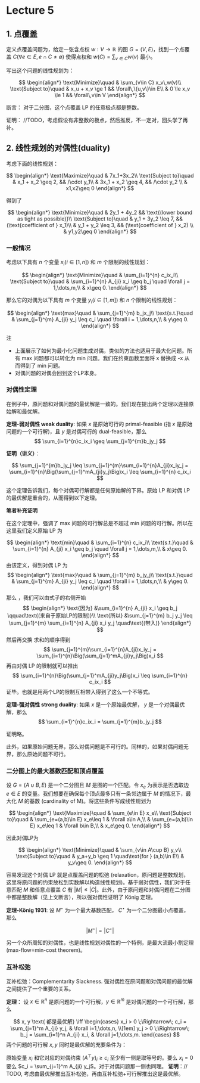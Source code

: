 # Lecture 5

## 1. 点覆盖

定义点覆盖问题为，给定一张含点权 $w: V\to \mathbb{R}$ 的图 $G=(V,E)$，找到一个点覆盖 $C (\forall e\in E, e\cap C\neq \emptyset)$ 使得点权和 $w(C)=\sum_{v\in C} w(v)$ 最小。

写出这个问题的线性规划为：

$$
\begin{align*}
\text{Minimize}\quad & \sum_{v\in C} x_v\,w(v)\\
\text{Subject to}\quad
& x_u + x_v \ge 1  && \forall\,\{u,v\}\in E\\
& 0 \le x_v \le 1  && \forall\,v\in V
\end{align*}
$$

断言：
对于二分图，这个点覆盖 LP 的任意极点都是整数。

证明：
//TODO，考虑假设有非整数的极点，然后推反，不一定对，回头学了再补。

## 2. 线性规划的对偶性(duality)

考虑下面的线性规划：

$$
\begin{align*}
\text{Maximize}\quad & 7x_1+3x_2\\
\text{Subject to}\quad
& x_1 + x_2 \geq 2,  && /\cdot y_1\\
& 3x_1 + x_2 \geq 4,  && /\cdot y_2 \\
& x1,x2\geq 0
\end{align*}
$$

得到了

$$
\begin{align*}
\text{Minimize}\quad & 2y_1 + 4y_2 && \text{(lower bound as tight as possible)}\\
\text{Subject to}\quad
& y_1 + 3y_2 \leq 7,  && (\text{coefficient of } x_1)\\
& y_1 + y_2 \leq 3,  && (\text{coefficient of } x_2) \\
& y1,y2\geq 0
\end{align*}
$$

### 一般情况

考虑以下具有 $n$ 个变量 $x_i(i\in[1,n])$ 和 $m$ 个限制的线性规划：

$$
\begin{align*}
\text{Minimize}\quad & \sum_{i=1}^{n} c_ix_i\\
\text{Subject to}\quad
& \sum_{i=1}^{n} A_{ji} x_i \geq b_j \quad \forall j = 1,\dots,m,\\
& x\geq 0.
\end{align*}
$$

那么它的对偶为以下具有 $m$ 个变量 $y_i(i\in[1,m])$ 和 $n$ 个限制的线性规划：

$$
\begin{align*}
\text{max}\quad & \sum_{j=1}^{m} b_jx_j\\
\text{s.t.}\quad
& \sum_{j=1}^{m} A_{ji} y_j \leq c_i \quad \forall i = 1,\dots,n,\\
& y\geq 0.
\end{align*}
$$

注
- 上面展示了如何为最小化问题生成对偶，类似的方法也适用于最大化问题。所有 max 问题都可以转化为 min 问题。我们在约束函数里面将 x 替换成 -x 从而得到了 min 问题。
- 对偶问题的对偶会回到这个LP本身。

### 对偶性定理
在例子中，原问题和对偶问题的最优解是一致的。我们现在提出两个定理以连接原始解和最优解。

**定理-弱对偶性 weak duality**:
如果 $x$ 是原始可行的 primal-feasible (指 $x$ 是原始问题的一个可行解)，且 $y$ 是对偶可行的 dual-feasible，那么
$$
\sum_{i=1}^{n}c_ix_i \geq \sum_{j=1}^{m}b_jy_j
$$

**证明（讲义）**： 

$$
\sum_{j=1}^{m}b_jy_j \leq \sum_{j=1}^{m}\sum_{i=1}^{n}A_{ji}x_iy_j = \sum_{i=1}^{n}\Big(\sum_{j=1}^mA_{ji}y_j\Big)x_i \leq \sum_{i=1}^{n} c_ix_i
$$

这个定理告诉我们，每个对偶可行解都是任何原始解的下界。原始 LP 和对偶 LP 的最优解是重合的，从而得到以下定理。

**笔者补充证明**

在这个定理中，强调了 max 问题的可行解总是不超过 min 问题的可行解。所以在这里我们定义原始 LP 为

$$
\begin{align*}
\text{min}\quad & \sum_{i=1}^{n} c_ix_i\\
\text{s.t.}\quad
& \sum_{i=1}^{n} A_{ji} x_i \geq b_j \quad \forall j = 1,\dots,m,\\
& x\geq 0.
\end{align*}
$$
由该定义，得到对偶 LP 为
$$
\begin{align*}
\text{max}\quad & \sum_{j=1}^{m} b_jy_j\\
\text{s.t.}\quad
& \sum_{j=1}^{m} A_{ji} y_j \leq c_i \quad \forall i = 1,\dots,n,\\
& y\geq 0.
\end{align*}
$$
那么 ，我们可以由式子的右侧开始
$$
\begin{align*}
\text{因为} &\sum_{i=1}^{n} A_{ji} x_i \geq b_j \qquad\text{(来自于原始LP的限制)}\\
\text{所以} &\sum_{j=1}^{m} b_j y_j \leq \sum_{j=1}^{m} \sum_{i=1}^{n} A_{ji} x_i y_j \quad\text{(带入)}
\end{align*}
$$
然后再交换 求和的顺序得到
$$
\sum_{j=1}^{m}\sum_{i=1}^{n}A_{ji}x_iy_j = \sum_{i=1}^{n}\Big(\sum_{j=1}^mA_{ji}y_j\Big)x_i
$$
再由对偶 LP 的限制就可以推出
$$
\sum_{i=1}^{n}\Big(\sum_{j=1}^mA_{ji}y_j\Big)x_i \leq \sum_{i=1}^{n} c_ix_i
$$
证毕。也就是用两个LP的限制互相带入得到了这么一个不等式。

**定理-强对偶性 strong duality**:
如果 $x$ 是一个原始最优解， $y$ 是一个对偶最优解，那么
$$
\sum_{i=1}^{n}c_ix_i = \sum_{j=1}^{m}b_jy_j
$$

证明略。

此外，如果原始问题无界，那么对偶问题是不可行的。同样的，如果对偶问题无界，那么原始问题不可行。

### 二分图上的最大基数匹配和顶点覆盖

设 $G=(A\cup B, E)$ 是一个二分图且 $M$ 是图的一个匹配。令 $x_e$ 为表示是否选取边 $e\in E$ 的变量。我们想要在确保每个顶点最多只有一条邻边属于 $M$ 的情况下，最大化 $M$ 的基数 (cardinality of M)。将这些条件写成线性规划为

$$
\begin{align*}
\text{Maximize}\quad & \sum_{e\in E} x_e\\
\text{Subject to}\quad
& \sum_{e=(a,b)\in E} x_e\leq 1 & \forall a\in A,\\
& \sum_{e=(a,b)\in E} x_e\leq 1 & \forall b\in B,\\
& x_e\geq 0.
\end{align*}
$$

因此对偶LP为

$$
\begin{align*}
\text{Minimize}\quad & \sum_{v\in A\cup B} y_v\\
\text{Subject to}\quad
& y_a+y_b \geq 1 \quad\text{for } (a,b)\in E\\
& y_v\geq 0.
\end{align*}
$$

容易发现这个对偶 LP 就是点覆盖问题的松弛 (relaxation，原问题是整数规划，这里将原问题的约束放松到实数解以构造线性规划)。基于弱对偶性，我们对于任意匹配 $M$ 和任意点覆盖 $C$ 有 $|M|\leq |C|$。此外，由于原问题和对偶问题在二分图中都是整数解（见上文断言），所以强对偶性证明了 König 定理。

**定理-König 1931**:
设 $M^\star$ 为一个最大基数匹配， $C^\star$ 为一个二分图最小点覆盖，那么

$$
|M^\star| = |C^\star|
$$

另一个众所周知的对偶性，也是线性规划对偶性的一个特例，是最大流最小割定理 (max-flow=min-cost theorem)。


### 互补松弛 

互补松弛：Complementarity Slackness. 强对偶性在原问题和对偶问题的最优解之间提供了一个重要的关系。

**定理**： 设 $x\in \mathbb{R}^n$ 是原问题的一个可行解，$y\in \mathbb{R}^m$ 是对偶问题的一个可行解，那么

$$
x, y \text{ 都是最优解}
\iff
\begin{cases}
x_i > 0 \;\Rightarrow\; c_i = \sum_{j=1}^m A_{ji} y_j, & \forall i=1,\dots,n, \\[1em]
y_j > 0 \;\Rightarrow\; b_j = \sum_{i=1}^n A_{ji} x_i, & \forall j=1,\dots,m.
\end{cases}
$$
两个问题的可行解 $x,y$ 同时是最优解的充要条件为：

原始变量 $x_i$ 和它对应的对偶约束 $(A^\top y)_i\geq c_i$ 至少有一侧是取等号的。要么 $x_i=0$ 要么 $c_i = \sum_{j=1}^m A_{ji} y_j$。对于对偶问题那一侧也同理。
**证明**：// TODO, 考虑由最优解推出互补松弛，再由互补松弛+可行解推出这是最优解。

